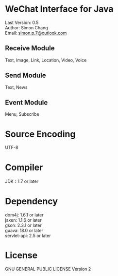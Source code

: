 WeChat Interface for Java
=========================
Last Version: 0.5<br>
Author: Simon Chang<br>
Email: simon.p.7@outlook.com

Receive Module
--------------
Text, Image, Link, Location, Video, Voice

Send Module
-----------
Text, News

Event Module
------------
Menu, Subscribe

Source Encoding
===============
UTF-8

Compiler
========
JDK：1.7 or later

Dependency
==========
dom4j: 1.6.1 or later<br>
jaxen: 1.1.6 or later<br>
gson: 2.3.1 or later<br>
guava: 18.0 or later<br>
servlet-api: 2.5 or later

License
=======
GNU GENERAL PUBLIC LICENSE Version 2